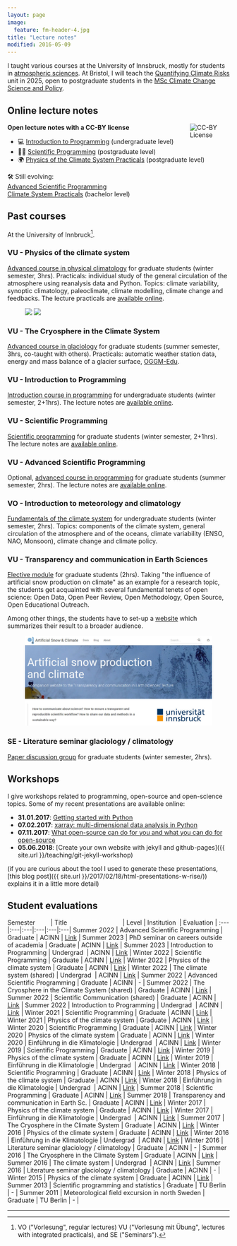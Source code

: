 ```yaml
---
layout: page
image:
  feature: fm-header-4.jpg
title: "Lecture notes"
modified: 2016-05-09
---
```


I taught various courses at the University of Innsbruck, mostly for students
in [atmospheric sciences](https://www.uibk.ac.at/acinn/studies/index.html.en).
At Bristol, I will teach the [Quantifying Climate Risks](https://www.bris.ac.uk/unit-programme-catalogue/UnitDetails.jsa?ayrCode=24%2F25&unitCode=GEOGM0045) unit in 2025, open to postgraduate students in the [MSc Climate Change Science and Policy](https://www.bristol.ac.uk/study/postgraduate/taught/msc-climate-change-science-and-policy).

## Online lecture notes

<div class="highlight-box">
  <b>Open lecture notes with a CC-BY license</b>
  <img src="https://mirrors.creativecommons.org/presskit/buttons/88x31/svg/by.svg" alt="CC-BY License" style="width: 90px; float: right; margin-left: 10px;" />
  <ul class="no-bullets">
    <li>💻 <a href="http://fabienmaussion.info/intro_to_programming">Introduction to Programming</a> (undergraduate level)</li>
    <li>🧑‍💻 <a href="http://fabienmaussion.info/scientific_programming">Scientific Programming</a> (postgraduate level)</li>
    <li>🌍 <a href="https://fabienmaussion.info/climate_system">Physics of the Climate System Practicals</a> (postgraduate level)</li>
  </ul>
</div>

🛠️ Still evolving:<br>
<a href="https://fabienmaussion.info/advanced_programming"> Advanced Scientific Programming</a><br>
<a href="https://fabienmaussion.info/climate_practicals_bsc"> Climate System Practicals</a> (bachelor level)

[^1]: VO ("Vorlesung", regular lectures) VU ("Vorlesung mit Übung", lectures with integrated practicals), and SE ("Seminars").

## Past courses

At the University of Innbruck[^1].

### VU - Physics of the climate system

[Advanced course in physical climatology](https://orawww.uibk.ac.at/public/lfuonline_lv.details?sem_id_in=15W&lvnr_id_in=707712)
for graduate students (winter semester, 3hrs). Practicals: individual
study of the general circulation of the atmosphere using reanalysis data and
Python.
Topics: climate variability, synoptic climatology, paleoclimate, climate modelling,
climate change and feedbacks.
The lecture practicals are [available online](http://fabienmaussion.info/climate_system/).

<figure class="half">
    <a href="/images/teaching/era-temp.jpg"><img src="/images/teaching/era-temp.jpg"></a>
    <a href="/images/teaching/era-ek.jpg"><img src="/images/teaching/era-ek.jpg"></a>
</figure>

### VU - The Cryosphere in the Climate System

[Advanced course in glaciology](https://orawww.uibk.ac.at/public/lfuonline_lv.details?sem_id_in=16S&lvnr_id_in=707711)
for graduate students (summer semester, 3hrs, co-taught with others).
Practicals: automatic weather station data, energy and mass
balance of a glacier surface, [OGGM-Edu](https://edu.oggm.org).

### VU - Introduction to Programming

[Introduction course in programming](https://lfuonline.uibk.ac.at/public/lfuonline_lv.details?sem_id_in=22S&lvnr_id_in=707638)
for undergraduate students (winter semester, 2+1hrs).
The lecture notes are [available online](http://fabienmaussion.info/intro_to_programming/).

### VU - Scientific Programming

[Scientific programming](https://orawww.uibk.ac.at/public/lfuonline_lv.details?sem_id_in=18S&lvnr_id_in=707716)
for graduate students (winter semester, 2+1hrs).
The lecture notes are [available online](http://fabienmaussion.info/scientific_programming/).

### VU - Advanced Scientific Programming

Optional, [advanced course in programming](https://lfuonline.uibk.ac.at/public/lfuonline_lv.details?sem_id_in=22S&lvnr_id_in=707833)
for graduate students (summer semester, 2hrs).
The lecture notes are [available online](http://fabienmaussion.info/advanced_programming/).

### VO - Introduction to meteorology and climatology

[Fundamentals of the climate system](https://orawww.uibk.ac.at/public/lfuonline_lv.details?sem_id_in=16W&lvnr_id_in=707606)
for undergraduate students (winter semester, 2hrs). Topics: components of the
climate system, general circulation of the atmosphere and of the oceans,
climate variability (ENSO, NAO, Monsoon), climate change and climate policy.

### VU - Transparency and communication in Earth Sciences

[Elective module](https://orawww.uibk.ac.at/public/lfuonline_lv.details?sem_id_in=18S&lvnr_id_in=707823)
for graduate students (2hrs). Taking "the influence of artificial snow production on climate" as an example for a research topic,
the students get acquainted with several
fundamental tenets of open science: Open Data, Open Peer Review, Open Methodology, Open Source, Open Educational Outreach.

Among other things, the students have to set-up a [website](https://transparency-lecture.github.io) which
summarizes their result to a broader audience.

<figure>
    <a href="https://transparency-lecture.github.io"><img src="/images/teaching/transp.jpg"></a>
</figure>

### SE - Literature seminar glaciology / climatology

[Paper discussion group](https://acinn-litsem.github.io/)
for graduate students (winter semester, 2hrs).


## Workshops

I give workshops related to programming, open-source and open-science
topics. Some of my recent presentations are available online:

- **31.01.2017**: [Getting started with Python](http://fabienmaussion.info/acinn_python_workshop/)
- **07.02.2017**: [xarray: multi-dimensional data analysis in Python](http://fabienmaussion.info/acinn_xarray_workshop)
- **07.11.2017**: [What open-source can do for you and what you can do for open-source](http://fabienmaussion.info/acinn_pres_os)
- **05.06.2018**: [Create your own website with jekyll and github-pages]({{ site.url }}/teaching/git-jekyll-workshop)

(if you are curious about the tool I used to generate these presentations,
[this blog post]({{ site.url }}/2017/02/18/html-presentations-w-rise/))
explains it in a little more detail)


## Student evaluations

Semester&nbsp;&nbsp;&nbsp;&nbsp;&nbsp;&nbsp;&nbsp;&nbsp; | Title&nbsp;&nbsp;&nbsp;&nbsp;&nbsp;&nbsp;&nbsp;&nbsp;&nbsp;&nbsp;&nbsp;&nbsp;&nbsp;&nbsp;&nbsp;&nbsp;&nbsp;&nbsp;&nbsp;&nbsp;&nbsp;&nbsp;&nbsp;&nbsp;&nbsp;&nbsp;&nbsp;&nbsp;&nbsp;&nbsp;&nbsp; | Level | Institution&nbsp; | Evaluation |
:---|:---|:---|:---|:---|:---|
Summer 2022 | Advanced Scientific Programming | Graduate | ACINN | [<i class="fa fa-file-pdf-o" aria-hidden="true"></i> Link](/images/teaching/eval/2023SS_AdvPro.pdf) |
Summer 2023 | PhD seminar on careers outside of academia  | Graduate | ACINN | [<i class="fa fa-file-pdf-o" aria-hidden="true"></i> Link](/images/teaching/eval/2023SS_Career.pdf)  |
Summer 2023 | Introduction to Programming | Undergrad&nbsp; | ACINN | [<i class="fa fa-file-pdf-o" aria-hidden="true"></i> Link](/images/teaching/eval/2023SS_InPro.pdf)  |
Winter 2022 | Scientific Programming | Graduate | ACINN | [<i class="fa fa-file-pdf-o" aria-hidden="true"></i> Link](/images/teaching/eval/2022WS_SciPro.pdf)  |
Winter 2022 | Physics of the climate system | Graduate | ACINN | [<i class="fa fa-file-pdf-o" aria-hidden="true"></i> Link](/images/teaching/eval/2022WS_PhyClim.pdf)  |
Winter 2022 | The climate system (shared) | Undergrad&nbsp; | ACINN | [<i class="fa fa-file-pdf-o" aria-hidden="true"></i> Link](/images/teaching/eval/2022WS_BscClim.pdf)  |
Summer 2022 | Advanced Scientific Programming | Graduate | ACINN | - |
Summer 2022 | The Cryosphere in the Climate System (shared) | Graduate | ACINN | [<i class="fa fa-file-pdf-o" aria-hidden="true"></i> Link](/images/teaching/eval/2022SS_Cryo.pdf)  |
Summer 2022 | Scientific Communication (shared) | Graduate | ACINN | [<i class="fa fa-file-pdf-o" aria-hidden="true"></i> Link](/images/teaching/eval/2022SS_PopUp.pdf)  |
Summer 2022 | Introduction to Programming | Undergrad&nbsp; | ACINN | [<i class="fa fa-file-pdf-o" aria-hidden="true"></i> Link](/images/teaching/eval/2022SS_InPro.pdf)  |
Winter 2021 | Scientific Programming | Graduate | ACINN | [<i class="fa fa-file-pdf-o" aria-hidden="true"></i> Link](/images/teaching/eval/2021WS_SciPro.pdf)  |
Winter 2021 | Physics of the climate system | Graduate | ACINN | [<i class="fa fa-file-pdf-o" aria-hidden="true"></i> Link](/images/teaching/eval/2021WS_PhyClim.pdf)  |
Winter 2020 | Scientific Programming | Graduate | ACINN | [<i class="fa fa-file-pdf-o" aria-hidden="true"></i> Link](/images/teaching/eval/2020WS_SciPro.pdf)  |
Winter 2020 | Physics of the climate system | Graduate | ACINN | [<i class="fa fa-file-pdf-o" aria-hidden="true"></i> Link](/images/teaching/eval/2020WS_PhyClim.pdf)  |
Winter 2020 | Einführung in die Klimatologie | Undergrad&nbsp; | ACINN | [<i class="fa fa-file-pdf-o" aria-hidden="true"></i> Link](/images/teaching/eval/2020WS_EKlim.pdf) |
Winter 2019 | Scientific Programming | Graduate | ACINN | [<i class="fa fa-file-pdf-o" aria-hidden="true"></i> Link](/images/teaching/eval/2019WS_SciPro.pdf)  |
Winter 2019 | Physics of the climate system | Graduate | ACINN | [<i class="fa fa-file-pdf-o" aria-hidden="true"></i> Link](/images/teaching/eval/2019WS_PhyClim.pdf)  |
Winter 2019 | Einführung in die Klimatologie | Undergrad&nbsp; | ACINN | [<i class="fa fa-file-pdf-o" aria-hidden="true"></i> Link](/images/teaching/eval/2019WS_EKlim.pdf) |
Winter 2018 | Scientific Programming | Graduate | ACINN | [<i class="fa fa-file-pdf-o" aria-hidden="true"></i> Link](/images/teaching/eval/2018WS_SciPro.pdf)  |
Winter 2018 | Physics of the climate system | Graduate | ACINN | [<i class="fa fa-file-pdf-o" aria-hidden="true"></i> Link](/images/teaching/eval/2018WS_PhyClim.pdf)  |
Winter 2018 | Einführung in die Klimatologie | Undergrad&nbsp; | ACINN | [<i class="fa fa-file-pdf-o" aria-hidden="true"></i> Link](/images/teaching/eval/2018WS_EKlim.pdf) |
Summer 2018 | Scientific Programming | Graduate | ACINN | [<i class="fa fa-file-pdf-o" aria-hidden="true"></i> Link](/images/teaching/eval/2018SS_SciPro.pdf) |
Summer 2018 | Transparency and communication in Earth Sc. | Graduate | ACINN | [<i class="fa fa-file-pdf-o" aria-hidden="true"></i> Link](/images/teaching/eval/2018SS_Transparency.pdf) |
Winter 2017 | Physics of the climate system | Graduate | ACINN | [<i class="fa fa-file-pdf-o" aria-hidden="true"></i> Link](/images/teaching/eval/2017WS_PhyClim.pdf) |
Winter 2017 | Einführung in die Klimatologie | Undergrad&nbsp; | ACINN | [<i class="fa fa-file-pdf-o" aria-hidden="true"></i> Link](/images/teaching/eval/2017WS_EKlim.pdf) |
Summer 2017 | The Cryosphere in the Climate System | Graduate | ACINN | [<i class="fa fa-file-pdf-o" aria-hidden="true"></i> Link](/images/teaching/eval/2017SS_Cryo.pdf) |
Winter 2016 | Physics of the climate system | Graduate | ACINN | [<i class="fa fa-file-pdf-o" aria-hidden="true"></i> Link](/images/teaching/eval/2016WS_PhyClim.pdf) |
Winter 2016 | Einführung in die Klimatologie | Undergrad&nbsp; | ACINN | [<i class="fa fa-file-pdf-o" aria-hidden="true"></i> Link](/images/teaching/eval/2016WS_EKlim.pdf) |
Winter 2016 | Literature seminar glaciology / climatology | Graduate | ACINN | - |
Summer 2016 | The Cryosphere in the Climate System | Graduate | ACINN | [<i class="fa fa-file-pdf-o" aria-hidden="true"></i> Link](/images/teaching/eval/2016SS_Cryo.pdf) |
Summer 2016 | The climate system | Undergrad&nbsp; | ACINN | [<i class="fa fa-file-pdf-o" aria-hidden="true"></i> Link](/images/teaching/eval/2016SS_Klima.pdf) |
Summer 2016 | Literature seminar glaciology / climatology | Graduate | ACINN | - |
Winter 2015 | Physics of the climate system | Graduate | ACINN | [<i class="fa fa-file-pdf-o" aria-hidden="true"></i> Link](/images/teaching/eval/2015WS_PhyClim.pdf) |
Summer 2013 | Scientific programming and statistics | Graduate | TU Berlin | - |
Summer 2011 | Meteorological field excursion in north Sweden | Graduate | TU Berlin | - |

<hr />
